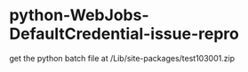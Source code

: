 # python-WebJobs-DefaultCredential-issue-repro

get the python batch file at /Lib/site-packages/test103001.zip
